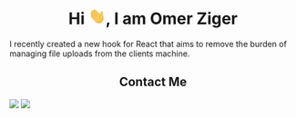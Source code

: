 <h1 align="center">Hi <img src="https://raw.githubusercontent.com/ABSphreak/ABSphreak/master/gifs/Hi.gif" width="30px">, I am Omer Ziger </h1>

I recently created a new hook for React that aims to remove the burden of managing file uploads from the clients machine.

<h2 align="center">Contact Me</h2>
<a target="_blank" href="https://www.linkedin.com/in/omerziger/"><img src="https://img.shields.io/badge/-LinkedIn-0077B5?style=for-the-badge&logo=Linkedin&logoColor=white"></img></a>
<a href="mailto:omerziger97@gmail.com" target="_blank" rel="noreferrer"><img src="https://img.shields.io/badge/-Mail-blue?style=for-the-badge&logo=icloud" /></a>


<!---
greenbackboogie97/greenbackboogie97 is a ✨ special ✨ repository because its `README.md` (this file) appears on your GitHub profile.
You can click the Preview link to take a look at your changes.
--->
